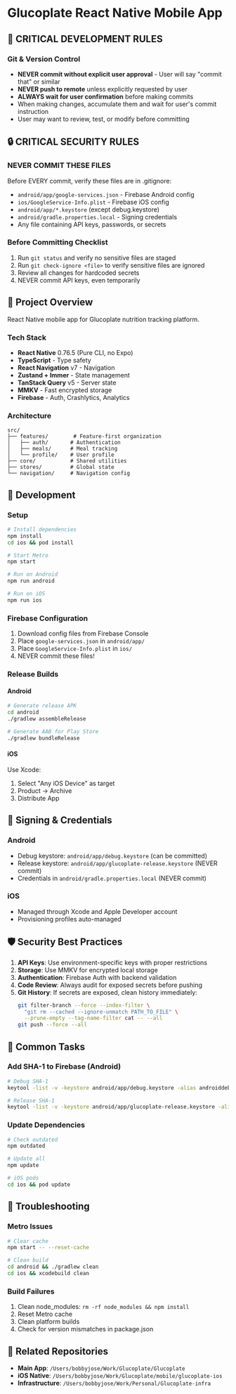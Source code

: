 # Glucoplate React Native Mobile App

## 🚨 CRITICAL DEVELOPMENT RULES

### Git & Version Control
- **NEVER commit without explicit user approval** - User will say "commit that" or similar
- **NEVER push to remote** unless explicitly requested by user
- **ALWAYS wait for user confirmation** before making commits
- When making changes, accumulate them and wait for user's commit instruction
- User may want to review, test, or modify before committing

## 🔒 CRITICAL SECURITY RULES

### NEVER COMMIT THESE FILES
Before EVERY commit, verify these files are in .gitignore:
- `android/app/google-services.json` - Firebase Android config
- `ios/GoogleService-Info.plist` - Firebase iOS config  
- `android/app/*.keystore` (except debug.keystore)
- `android/gradle.properties.local` - Signing credentials
- Any file containing API keys, passwords, or secrets

### Before Committing Checklist
1. Run `git status` and verify no sensitive files are staged
2. Run `git check-ignore <file>` to verify sensitive files are ignored
3. Review all changes for hardcoded secrets
4. NEVER commit API keys, even temporarily

## 📱 Project Overview

React Native mobile app for Glucoplate nutrition tracking platform.

### Tech Stack
- **React Native** 0.76.5 (Pure CLI, no Expo)
- **TypeScript** - Type safety
- **React Navigation** v7 - Navigation
- **Zustand + Immer** - State management  
- **TanStack Query** v5 - Server state
- **MMKV** - Fast encrypted storage
- **Firebase** - Auth, Crashlytics, Analytics

### Architecture
```
src/
├── features/        # Feature-first organization
│   ├── auth/       # Authentication
│   ├── meals/      # Meal tracking
│   └── profile/    # User profile
├── core/           # Shared utilities
├── stores/         # Global state
└── navigation/     # Navigation config
```

## 🚀 Development

### Setup
```bash
# Install dependencies
npm install
cd ios && pod install

# Start Metro
npm start

# Run on Android
npm run android

# Run on iOS  
npm run ios
```

### Firebase Configuration
1. Download config files from Firebase Console
2. Place `google-services.json` in `android/app/`
3. Place `GoogleService-Info.plist` in `ios/`
4. NEVER commit these files!

### Release Builds

#### Android
```bash
# Generate release APK
cd android
./gradlew assembleRelease

# Generate AAB for Play Store
./gradlew bundleRelease
```

#### iOS
Use Xcode:
1. Select "Any iOS Device" as target
2. Product → Archive
3. Distribute App

## 🔑 Signing & Credentials

### Android
- Debug keystore: `android/app/debug.keystore` (can be committed)
- Release keystore: `android/app/glucoplate-release.keystore` (NEVER commit)
- Credentials in `android/gradle.properties.local` (NEVER commit)

### iOS  
- Managed through Xcode and Apple Developer account
- Provisioning profiles auto-managed

## 🛡️ Security Best Practices

1. **API Keys**: Use environment-specific keys with proper restrictions
2. **Storage**: Use MMKV for encrypted local storage
3. **Authentication**: Firebase Auth with backend validation
4. **Code Review**: Always audit for exposed secrets before pushing
5. **Git History**: If secrets are exposed, clean history immediately:
   ```bash
   git filter-branch --force --index-filter \
     "git rm --cached --ignore-unmatch PATH_TO_FILE" \
     --prune-empty --tag-name-filter cat -- --all
   git push --force --all
   ```

## 📝 Common Tasks

### Add SHA-1 to Firebase (Android)
```bash
# Debug SHA-1
keytool -list -v -keystore android/app/debug.keystore -alias androiddebugkey -storepass android -keypass android | grep SHA1

# Release SHA-1  
keytool -list -v -keystore android/app/glucoplate-release.keystore -alias glucoplate | grep SHA1
```

### Update Dependencies
```bash
# Check outdated
npm outdated

# Update all
npm update

# iOS pods
cd ios && pod update
```

## 🐛 Troubleshooting

### Metro Issues
```bash
# Clear cache
npm start -- --reset-cache

# Clean build
cd android && ./gradlew clean
cd ios && xcodebuild clean
```

### Build Failures
1. Clean node_modules: `rm -rf node_modules && npm install`
2. Reset Metro cache
3. Clean platform builds
4. Check for version mismatches in package.json

## 🔗 Related Repositories

- **Main App**: `/Users/bobbyjose/Work/Glucoplate/Glucoplate`
- **iOS Native**: `/Users/bobbyjose/Work/Glucoplate/mobile/glucoplate-ios`
- **Infrastructure**: `/Users/bobbyjose/Work/Personal/Glucoplate-infra`